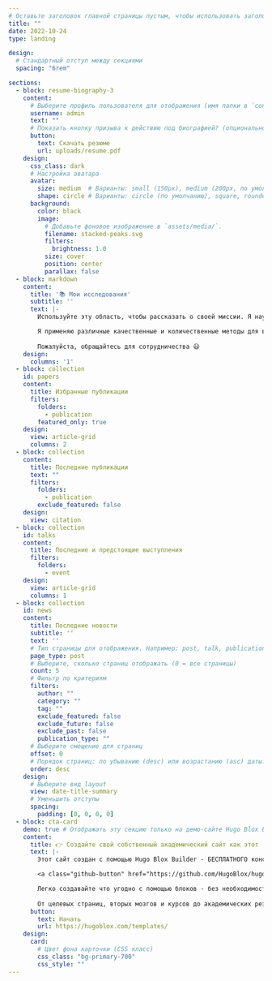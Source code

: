 ```yaml
---
# Оставьте заголовок главной страницы пустым, чтобы использовать заголовок сайта
title: ""
date: 2022-10-24
type: landing

design:
  # Стандартный отступ между секциями
  spacing: "6rem"

sections:
  - block: resume-biography-3
    content:
      # Выберите профиль пользователя для отображения (имя папки в `content/authors/`)
      username: admin
      text: ""
      # Показать кнопку призыва к действию под биографией? (опционально)
      button:
        text: Скачать резюме
        url: uploads/resume.pdf
    design:
      css_class: dark
      # Настройка аватара
      avatar:
        size: medium  # Варианты: small (150px), medium (200px, по умолчанию), large (320px), xl (400px), xxl (500px)
        shape: circle # Варианты: circle (по умолчанию), square, rounded
      background:
        color: black
        image:
          # Добавьте фоновое изображение в `assets/media/`.
          filename: stacked-peaks.svg
          filters:
            brightness: 1.0
          size: cover
          position: center
          parallax: false
  - block: markdown
    content:
      title: '📚 Мои исследования'
      subtitle: ''
      text: |-
        Используйте эту область, чтобы рассказать о своей миссии. Я научный исследователь в команде Moonshot в DeepMind. Я веду блог о машинном обучении, глубоком обучении и амбициозных проектах.

        Я применяю различные качественные и количественные методы для всестороннего исследования роли науки и технологий в экономике.
        
        Пожалуйста, обращайтесь для сотрудничества 😃
    design:
      columns: '1'
  - block: collection
    id: papers
    content:
      title: Избранные публикации
      filters:
        folders:
          - publication
        featured_only: true
    design:
      view: article-grid
      columns: 2
  - block: collection
    content:
      title: Последние публикации
      text: ""
      filters:
        folders:
          - publication
        exclude_featured: false
    design:
      view: citation
  - block: collection
    id: talks
    content:
      title: Последние и предстоящие выступления
      filters:
        folders:
          - event
    design:
      view: article-grid
      columns: 1
  - block: collection
    id: news
    content:
      title: Последние новости
      subtitle: ''
      text: ''
      # Тип страницы для отображения. Например: post, talk, publication...
      page_type: post
      # Выберите, сколько страниц отображать (0 = все страницы)
      count: 5
      # Фильтр по критериям
      filters:
        author: ""
        category: ""
        tag: ""
        exclude_featured: false
        exclude_future: false
        exclude_past: false
        publication_type: ""
      # Выберите смещение для страниц
      offset: 0
      # Порядок страниц: по убыванию (desc) или возрастанию (asc) даты.
      order: desc
    design:
      # Выберите вид layout
      view: date-title-summary
      # Уменьшить отступы
      spacing:
        padding: [0, 0, 0, 0]
  - block: cta-card
    demo: true # Отображать эту секцию только на демо-сайте Hugo Blox Builder
    content:
      title: 👉 Создайте свой собственный академический сайт как этот
      text: |-
        Этот сайт создан с помощью Hugo Blox Builder - БЕСПЛАТНОГО конструктора сайтов на основе Hugo, которому доверяют более 250 000 ученых, как и вы.

        <a class="github-button" href="https://github.com/HugoBlox/hugo-blox-builder" data-color-scheme="no-preference: light; light: light; dark: dark;" data-icon="octicon-star" data-size="large" data-show-count="true" aria-label="Star HugoBlox/hugo-blox-builder on GitHub">Star</a>

        Легко создавайте что угодно с помощью блоков - без необходимости программирования!
        
        От целевых страниц, вторых мозгов и курсов до академических резюме, конференций и технических блогов.
      button:
        text: Начать
        url: https://hugoblox.com/templates/
    design:
      card:
        # Цвет фона карточки (CSS класс)
        css_class: "bg-primary-700"
        css_style: ""
---
```

